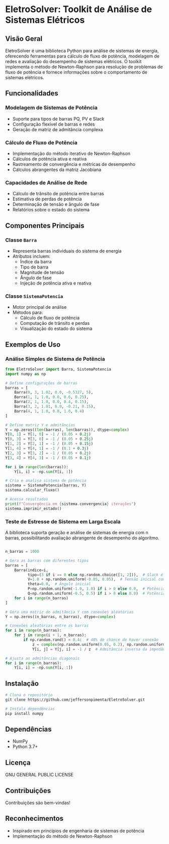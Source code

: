 # EletroSolver: Toolkit de Análise de Sistemas Elétricos

## Visão Geral

EletroSolver é uma biblioteca Python para análise de sistemas de energia, oferecendo ferramentas para cálculo de fluxo de potência, modelagem de redes e avaliação do desempenho de sistemas elétricos. O toolkit implementa o método de Newton-Raphson para resolução de problemas de fluxo de potência e fornece informações sobre o comportamento de sistemas elétricos.

## Funcionalidades

### Modelagem de Sistemas de Potência
- Suporte para tipos de barras PQ, PV e Slack
- Configuração flexível de barras e redes
- Geração de matriz de admitância complexa

### Cálculo de Fluxo de Potência
- Implementação do método iterativo de Newton-Raphson
- Cálculos de potência ativa e reativa
- Rastreamento de convergência e métricas de desempenho
- Cálculos abrangentes da matriz Jacobiana

### Capacidades de Análise de Rede
- Cálculo de trânsito de potência entre barras
- Estimativa de perdas de potência
- Determinação de tensão e ângulo de fase
- Relatórios sobre o estado do sistema

## Componentes Principais

### Classe `Barra`
- Representa barras individuais do sistema de energia
- Atributos incluem:
  - Índice da barra
  - Tipo de barra
  - Magnitude de tensão
  - Ângulo de fase
  - Injeção de potência ativa e reativa

### Classe `SistemaPotencia`
- Motor principal de análise
- Métodos para:
  - Cálculo de fluxo de potência
  - Computação de trânsito e perdas
  - Visualização do estado do sistema

## Exemplos de Uso

### Análise Simples de Sistema de Potência
```python
from EletroSolver import Barra, SistemaPotencia
import numpy as np

# Define configurações de barras
barras = [
    Barra(0, 3, 1.02, 0.0, -0.5327, 5),
    Barra(1, 1, 1.0, 0.0, 0.6, 0.25),
    Barra(2, 1, 1.0, 0.0, 0.4, 0.15),
    Barra(3, 2, 1.01, 0.0, -0.21, 0.15),
    Barra(4, 1, 1.0, 0.0, 1.0, 0.4)
]

# Define matriz Y e admitâncias
Y = np.zeros((len(barras), len(barras)), dtype=complex)
Y[0, 1] = Y[1, 0] = -1 / (0.05 + 0.2j)
Y[0, 3] = Y[3, 0] = -1 / (0.05 + 0.25j)
Y[1, 2] = Y[2, 1] = -1 / (0.05 + 0.15j)
Y[1, 4] = Y[4, 1] = -1 / (0.1 + 0.3j)
Y[2, 3] = Y[3, 2] = -1 / (0.05 + 0.2j)
Y[3, 4] = Y[4, 3] = -1 / (0.05 + 0.1j)

for i in range(len(barras)):
    Y[i, i] = -np.sum(Y[i, :])

# Cria e analisa sistema de potência
sistema = SistemaPotencia(barras, Y)
sistema.calcular_fluxo()

# Acessa resultados
print(f"Convergência em {sistema.convergencia} iterações")
sistema.imprimir_estado()
```

### Teste de Estresse de Sistema em Larga Escala
A biblioteca suporta geração e análise de sistemas de energia com n barras, possibilitando avaliação abrangente de desempenho do algoritmo.

```python

n_barras = 1000

# Gera as barras com diferentes tipos
barras = [
    Barra(indice=i, 
          tipo=(3 if i == 0 else np.random.choice([1, 2])),  # Slack é a primeira, outras são PQ ou PV
          V=1.0 + np.random.uniform(-0.05, 0.05),  # Tensão inicial com pequenas variações
          theta=0.0,  # Ângulo inicial
          P=np.random.uniform(-1.0, 1.0) if i > 0 else 0.0,  # Potência ativa
          Q=np.random.uniform(-0.5, 0.5) if i > 0 else 0.0)  # Potência reativa
    for i in range(n_barras)
]

# Gera uma matriz de admitância Y com conexões aleatórias
Y = np.zeros((n_barras, n_barras), dtype=complex)

# Conexões aleatórias entre as barras
for i in range(n_barras):
    for j in range(i + 1, n_barras):
        if np.random.rand() < 0.4:  # 40% de chance de haver conexão
            z = complex(np.random.uniform(0.05, 0.2), np.random.uniform(0.1, 0.3))  # Impedância
            Y[i, j] = Y[j, i] = -1 / z  # Admitância inversa da impedância

# Ajusta as admitâncias diagonais
for i in range(n_barras):
    Y[i, i] = -np.sum(Y[i, :])

```

## Instalação

```bash
# Clona o repositório
git clone https://github.com/jeffersonpimenta/EletroSolver.git

# Instala dependências
pip install numpy
```

## Dependências
- NumPy
- Python 3.7+

## Licença
GNU GENERAL PUBLIC LICENSE

## Contribuições
Contribuições são bem-vindas!

## Reconhecimentos
- Inspirado em princípios de engenharia de sistemas de potência
- Implementação do método de Newton-Raphson
